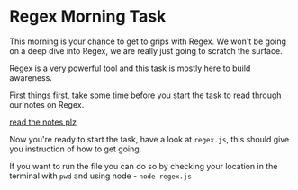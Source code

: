 # Regex Morning Task

This morning is your chance to get to grips with Regex. We won't be going on a deep dive into Regex, we are really just going to scratch the surface.

Regex is a very powerful tool and this task is mostly here to build awareness.

First things first, take some time before you start the task to read through our notes on Regex.

[read the notes plz](https://notes.northcoders.com/courses/js-intro-week/regex)

Now you're ready to start the task, have a look at `regex.js`, this should give you instruction of how to get going.

If you want to run the file you can do so by checking your location in the terminal with `pwd` and using node - `node regex.js`
